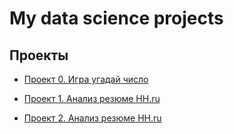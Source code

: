 # My data science projects
## Проекты
* [Проект 0. Игра угадай число](https://github.com/Wasta11/sf_ds/tree/main/project%200)
* [Проект 1. Анализ резюме HH.ru](https://github.com/Wasta11/sf_ds/blob/3d35847f6429cfa565e5346cc8cac420945ccff0/PROJECT-1_Анализ_резюме_из_HeadHunter/data/Project-1.%20Ноутбук-шаблон%20(1).ipynb)
    
* [Проект 2. Анализ резюме HH.ru](https://github.com/Wasta11/sf_ds/blob/d5c0a1e47eb1ef0000d98bddc943ecf5bbe763eb/PROJECT-2_Анализ_вакансий_из_HeadHunter/data/Project_2_Ноутбук_шаблон.ipynb) 